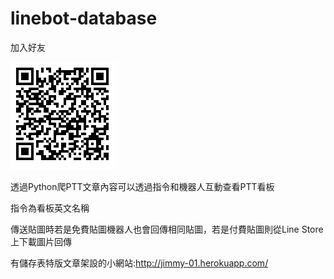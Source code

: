# linebot-database

加入好友

![image](https://github.com/jimmy801/linebot-database/blob/master/Add/QR%20code.jpg)

透過Python爬PTT文章內容可以透過指令和機器人互動查看PTT看板

指令為看板英文名稱

傳送貼圖時若是免費貼圖機器人也會回傳相同貼圖，若是付費貼圖則從Line Store上下載圖片回傳


有儲存表特版文章架設的小網站:http://jimmy-01.herokuapp.com/
